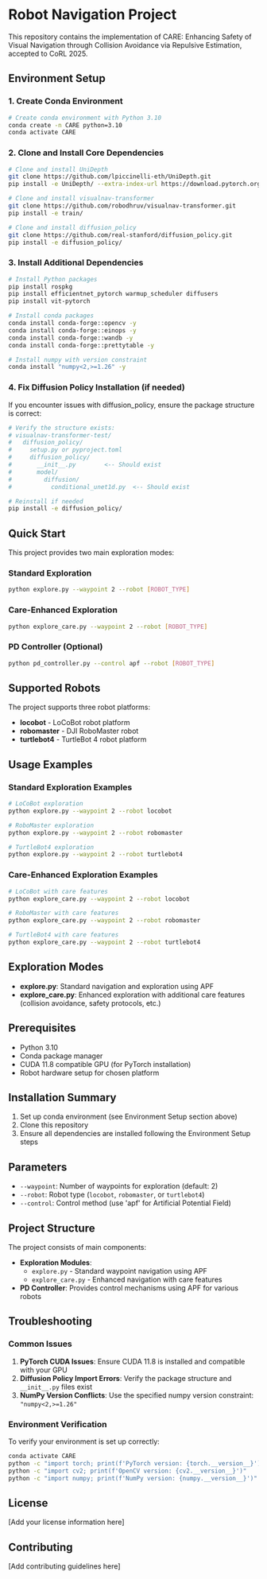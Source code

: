# Robot Navigation Project

This repository contains the implementation of CARE: Enhancing Safety of Visual Navigation through Collision Avoidance via Repulsive Estimation, accepted to CoRL 2025.

## Environment Setup

### 1. Create Conda Environment

```bash
# Create conda environment with Python 3.10
conda create -n CARE python=3.10
conda activate CARE
```

### 2. Clone and Install Core Dependencies

```bash
# Clone and install UniDepth
git clone https://github.com/lpiccinelli-eth/UniDepth.git
pip install -e UniDepth/ --extra-index-url https://download.pytorch.org/whl/cu118

# Clone and install visualnav-transformer
git clone https://github.com/robodhruv/visualnav-transformer.git
pip install -e train/

# Clone and install diffusion_policy
git clone https://github.com/real-stanford/diffusion_policy.git
pip install -e diffusion_policy/
```

### 3. Install Additional Dependencies

```bash
# Install Python packages
pip install rospkg
pip install efficientnet_pytorch warmup_scheduler diffusers
pip install vit-pytorch

# Install conda packages
conda install conda-forge::opencv -y
conda install conda-forge::einops -y
conda install conda-forge::wandb -y
conda install conda-forge::prettytable -y

# Install numpy with version constraint
conda install "numpy<2,>=1.26" -y
```

### 4. Fix Diffusion Policy Installation (if needed)

If you encounter issues with diffusion_policy, ensure the package structure is correct:

```bash
# Verify the structure exists:
# visualnav-transformer-test/
#   diffusion_policy/
#     setup.py or pyproject.toml
#     diffusion_policy/
#       __init__.py        <-- Should exist
#       model/
#         diffusion/
#           conditional_unet1d.py  <-- Should exist

# Reinstall if needed
pip install -e diffusion_policy/
```

## Quick Start

This project provides two main exploration modes:

### Standard Exploration
```bash
python explore.py --waypoint 2 --robot [ROBOT_TYPE]
```

### Care-Enhanced Exploration
```bash
python explore_care.py --waypoint 2 --robot [ROBOT_TYPE]
```

### PD Controller (Optional)
```bash
python pd_controller.py --control apf --robot [ROBOT_TYPE]
```

## Supported Robots

The project supports three robot platforms:
- **locobot** - LoCoBot robot platform
- **robomaster** - DJI RoboMaster robot
- **turtlebot4** - TurtleBot 4 robot platform

## Usage Examples

### Standard Exploration Examples
```bash
# LoCoBot exploration
python explore.py --waypoint 2 --robot locobot

# RoboMaster exploration  
python explore.py --waypoint 2 --robot robomaster

# TurtleBot4 exploration
python explore.py --waypoint 2 --robot turtlebot4
```

### Care-Enhanced Exploration Examples
```bash
# LoCoBot with care features
python explore_care.py --waypoint 2 --robot locobot

# RoboMaster with care features
python explore_care.py --waypoint 2 --robot robomaster

# TurtleBot4 with care features
python explore_care.py --waypoint 2 --robot turtlebot4
```

## Exploration Modes

- **explore.py**: Standard navigation and exploration using APF
- **explore_care.py**: Enhanced exploration with additional care features (collision avoidance, safety protocols, etc.)

## Prerequisites

- Python 3.10
- Conda package manager
- CUDA 11.8 compatible GPU (for PyTorch installation)
- Robot hardware setup for chosen platform

## Installation Summary

1. Set up conda environment (see Environment Setup section above)
2. Clone this repository
3. Ensure all dependencies are installed following the Environment Setup steps

## Parameters

- `--waypoint`: Number of waypoints for exploration (default: 2)
- `--robot`: Robot type (`locobot`, `robomaster`, or `turtlebot4`)
- `--control`: Control method (use 'apf' for Artificial Potential Field)

## Project Structure

The project consists of main components:

- **Exploration Modules**:
    - `explore.py` - Standard waypoint navigation using APF
    - `explore_care.py` - Enhanced navigation with care features
- **PD Controller**: Provides control mechanisms using APF for various robots

## Troubleshooting

### Common Issues

1. **PyTorch CUDA Issues**: Ensure CUDA 11.8 is installed and compatible with your GPU
2. **Diffusion Policy Import Errors**: Verify the package structure and `__init__.py` files exist
3. **NumPy Version Conflicts**: Use the specified numpy version constraint: `"numpy<2,>=1.26"`

### Environment Verification

To verify your environment is set up correctly:

```bash
conda activate CARE
python -c "import torch; print(f'PyTorch version: {torch.__version__}')"
python -c "import cv2; print(f'OpenCV version: {cv2.__version__}')"
python -c "import numpy; print(f'NumPy version: {numpy.__version__}')"
```

## License

[Add your license information here]

## Contributing

[Add contributing guidelines here]
